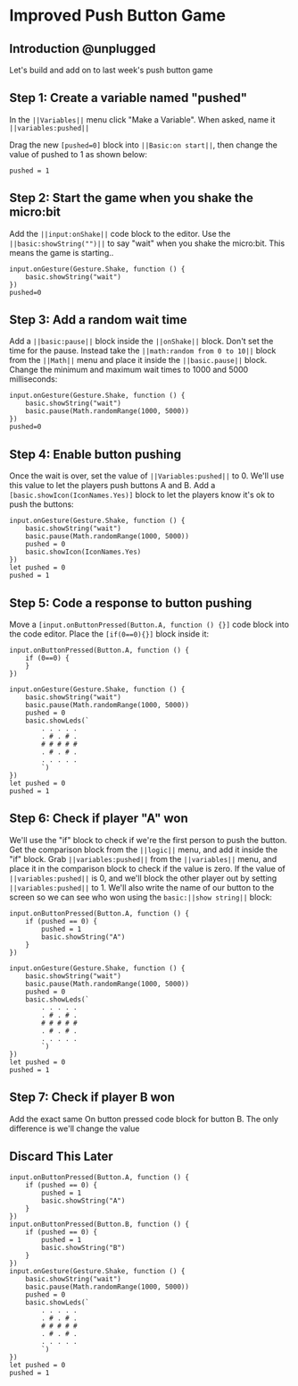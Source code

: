 # Improved Push Button Game

## Introduction @unplugged
Let's build and add on to last week's push button game

## Step 1: Create a variable named "pushed"

In the ``||Variables||`` menu click "Make a Variable".
When asked, name it ``||variables:pushed||`` 


Drag the new ``[pushed=0]`` block into ``||Basic:on start||``, then change the value of pushed to 1 as shown below:

```blocks
pushed = 1
```

## Step 2: Start the game when you shake the micro:bit

Add the ``||input:onShake||`` code block to the editor.
Use the ``||basic:showString("")||`` to say "wait" when you shake the micro:bit. This means the game is starting..

```blocks
input.onGesture(Gesture.Shake, function () {
    basic.showString("wait")
})
pushed=0
```
## Step 3: Add a random wait time

Add a ``||basic:pause||`` block inside the ``||onShake||`` block. Don't set the time for the pause. 
Instead take the ``||math:random from 0 to 10||`` block from the ``||Math||`` menu and place it inside the ``||basic.pause||`` block. Change
the minimum and maximum wait times to 1000 and 5000 milliseconds:
```blocks
input.onGesture(Gesture.Shake, function () {
    basic.showString("wait")
    basic.pause(Math.randomRange(1000, 5000))
})
pushed=0
```
## Step 4: Enable button pushing

Once the wait is over, set the value of ``||Variables:pushed||`` to 0. We'll use this value to let the players push buttons A and B.
Add a ``[basic.showIcon(IconNames.Yes)]`` block to let the players know it's ok to push the buttons:

```blocks
input.onGesture(Gesture.Shake, function () {
    basic.showString("wait")
    basic.pause(Math.randomRange(1000, 5000))
    pushed = 0
    basic.showIcon(IconNames.Yes)
})
let pushed = 0
pushed = 1
```
## Step 5: Code a response to button pushing
Move a ``[input.onButtonPressed(Button.A, function () {}]`` code block into the code editor.
Place the ``[if(0==0){}]`` block inside it:

```blocks
input.onButtonPressed(Button.A, function () {
    if (0==0) {
    }
})

input.onGesture(Gesture.Shake, function () {
    basic.showString("wait")
    basic.pause(Math.randomRange(1000, 5000))
    pushed = 0
    basic.showLeds(`
        . . . . .
        . # . # .
        # # # # #
        . # . # .
        . . . . .
        `)
})
let pushed = 0
pushed = 1
```

## Step 6: Check if player "A" won
We'll use the "if" block to check if we're the first person to push the button. 
Get the comparison block from the ``||logic||`` menu, and add it inside the "if" block. Grab ``||variables:pushed||``
from the ``||variables||`` menu, and place it in the comparison block to check if the value is zero.
If the value of ``||variables:pushed||``
is 0, and we'll block the other player out by setting ``||variables:pushed||`` to 1. 
We'll also write the name of our button to the screen so we can see who won using the ``basic:||show string||`` block:
  
```blocks
input.onButtonPressed(Button.A, function () {
    if (pushed == 0) {
        pushed = 1
        basic.showString("A")
    }
})

input.onGesture(Gesture.Shake, function () {
    basic.showString("wait")
    basic.pause(Math.randomRange(1000, 5000))
    pushed = 0
    basic.showLeds(`
        . . . . .
        . # . # .
        # # # # #
        . # . # .
        . . . . .
        `)
})
let pushed = 0
pushed = 1
```
## Step 7: Check if player B won

Add the exact same On button pressed code block for button B. The only difference is we'll change the value


## Discard This Later
```blocks
input.onButtonPressed(Button.A, function () {
    if (pushed == 0) {
        pushed = 1
        basic.showString("A")
    }
})
input.onButtonPressed(Button.B, function () {
    if (pushed == 0) {
        pushed = 1
        basic.showString("B")
    }
})
input.onGesture(Gesture.Shake, function () {
    basic.showString("wait")
    basic.pause(Math.randomRange(1000, 5000))
    pushed = 0
    basic.showLeds(`
        . . . . .
        . # . # .
        # # # # #
        . # . # .
        . . . . .
        `)
})
let pushed = 0
pushed = 1
```